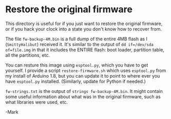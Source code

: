 # Restore the original firmware
This directory is useful for if you just want to restore the original firmware, 
or if you hack your clock into a state you don't know how to recover from.

The file `fw-backup-4M.bin` is a full dump of the entire 4MB flash as I 
(`SmittyHalibut`) received it.  It's similar to the output of `dd if=/dev/sda of=file.img`
in that it includes the ENTIRE flash: boot loader, partition table, all the partitions, etc.

You can resture this image using `esptool.py`, which you have to get yourself.  I provide
a script `restore-firmware.sh` which uses `esptool.py` from my install of Arduino 1.8, 
but you can update it to point to where ever you have `esptool.py` installed.  (Similarly,
update for Python if needed.)

`fw-strings.txt` is the output of `strings fw-backup-4M.bin`. It might contain some useful
information about what was in the original firmware, such as what libraries were used, etc.

-Mark

